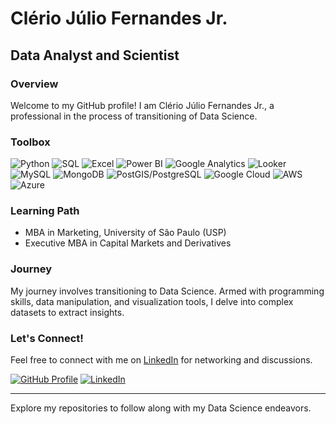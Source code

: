 # Clério Júlio Fernandes Jr.

## Data Analyst and Scientist 

### Overview
Welcome to my GitHub profile! I am Clério Júlio Fernandes Jr., a professional in the process of transitioning of Data Science. 

### Toolbox

![Python](https://img.shields.io/badge/Python-blue)
![SQL](https://img.shields.io/badge/SQL-orange)
![Excel](https://img.shields.io/badge/Excel-blue)
![Power BI](https://img.shields.io/badge/Power_BI-orange)
![Google Analytics](https://img.shields.io/badge/Google_Analytics-orange)
![Looker](https://img.shields.io/badge/Looker-orange)
![MySQL](https://img.shields.io/badge/MySQL-blue)
![MongoDB](https://img.shields.io/badge/MongoDB-green)
![PostGIS/PostgreSQL](https://img.shields.io/badge/PostGIS/PostgreSQL-blue)
![Google Cloud](https://img.shields.io/badge/Google_Cloud-blue)
![AWS](https://img.shields.io/badge/AWS-orange)
![Azure](https://img.shields.io/badge/Azure-blue)


### Learning Path
- MBA in Marketing, University of São Paulo (USP)
- Executive MBA in Capital Markets and Derivatives

### Journey
My journey involves transitioning to Data Science. Armed with programming skills, data manipulation, and visualization tools, I delve into complex datasets to extract insights.

### Let's Connect!
Feel free to connect with me on [LinkedIn](https://www.linkedin.com/in/clerio-fernandes) for networking and discussions.

[![GitHub Profile](https://img.shields.io/badge/GitHub-Profile-brightgreen)](https://www.linkedin.com/in/clerio-fernandes)
[![LinkedIn](https://img.shields.io/badge/LinkedIn-Connect-blue)](https://www.linkedin.com/in/clerio-fernandes)

---
Explore my repositories to follow along with my Data Science endeavors.
